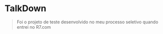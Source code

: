 # TalkDown

> Foi o projeto de teste desenvolvido no meu processo seletivo quando entrei no R7.com

